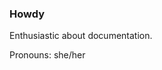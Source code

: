 ### Howdy

<!---
- 🔭 I’m currently working on ...
- 🌱 I’m currently learning ...
- 👯 I’m looking to collaborate on ...
- 🤔 I’m looking for help with ...
- 💬 Ask me about ...
- 📫 How to reach me: ...
--->
Enthusiastic about documentation. 

Pronouns: she/her
<!----
- ⚡ Fun fact: 
____>
